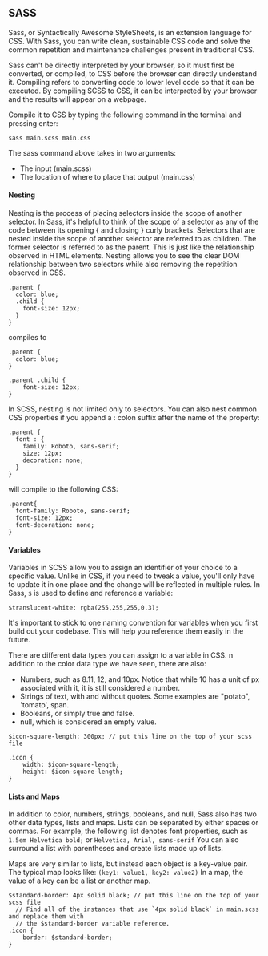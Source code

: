 ## SASS
Sass, or Syntactically Awesome StyleSheets, is an extension language for CSS. With Sass, you can write clean, sustainable CSS code and solve the common repetition and maintenance challenges present in traditional CSS.

Sass can't be directly interpreted by your browser, so it must first be converted, or compiled, to CSS before the browser can directly understand it. Compiling refers to converting code to lower level code so that it can be executed. By compiling SCSS to CSS, it can be interpreted by your browser and the results will appear on a webpage.

Compile it to CSS by typing the following command in the terminal and pressing enter:
```
sass main.scss main.css
```
The sass command above takes in two arguments:
- The input (main.scss)
- The location of where to place that output (main.css)

#### Nesting
Nesting is the process of placing selectors inside the scope of another selector. In Sass, it's helpful to think of the scope of a selector as any of the code between its opening { and closing } curly brackets. Selectors that are nested inside the scope of another selector are referred to as children. The former selector is referred to as the parent. This is just like the relationship observed in HTML elements. Nesting allows you to see the clear DOM relationship between two selectors while also removing the repetition observed in CSS.
```
.parent {
  color: blue;
  .child {
    font-size: 12px;
  }
}
```
compiles to
```
.parent {
  color: blue;
}

.parent .child {
    font-size: 12px;
}
```
In SCSS, nesting is not limited only to selectors. You can also nest common CSS properties if you append a : colon suffix after the name of the property:
```
.parent {
  font : {
    family: Roboto, sans-serif;
    size: 12px;
    decoration: none;
  }
}
```
will compile to the following CSS:
```
.parent{
  font-family: Roboto, sans-serif;
  font-size: 12px;
  font-decoration: none;
}
```

#### Variables
Variables in SCSS allow you to assign an identifier of your choice to a specific value. Unlike in CSS, if you need to tweak a value, you'll only have to update it in one place and the change will be reflected in multiple rules. In Sass, ```$``` is used to define and reference a variable:
```
$translucent-white: rgba(255,255,255,0.3);
```
It's important to stick to one naming convention for variables when you first build out your codebase. This will help you reference them easily in the future.

There are different data types you can assign to a variable in CSS. n addition to the color data type we have seen, there are also:
- Numbers, such as 8.11, 12, and 10px. Notice that while 10 has a unit of px associated with it, it is still considered a number.
- Strings of text, with and without quotes. Some examples are "potato", 'tomato', span.
- Booleans, or simply true and false.
- null, which is considered an empty value.
```
$icon-square-length: 300px; // put this line on the top of your scss file

.icon {
    width: $icon-square-length;
    height: $icon-square-length;
}
```

#### Lists and Maps
In addition to color, numbers, strings, booleans, and null, Sass also has two other data types, lists and maps. Lists can be separated by either spaces or commas. For example, the following list denotes font properties, such as ```1.5em Helvetica bold;``` or ```Helvetica, Arial, sans-serif``` You can also surround a list with parentheses and create lists made up of lists.

Maps are very similar to lists, but instead each object is a key-value pair. The typical map looks like: ```(key1: value1, key2: value2)``` In a map, the value of a key can be a list or another map.
```
$standard-border: 4px solid black; // put this line on the top of your scss file
  // Find all of the instances that use `4px solid black` in main.scss and replace them with 
  // the $standard-border variable reference. 
.icon {
    border: $standard-border;
}
```
